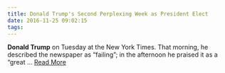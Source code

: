 ```yaml
---
title: Donald Trump's Second Perplexing Week as President Elect
date: 2016-11-25 09:02:15
tags:
---
```

<b>Donald Trump</b> on Tuesday at the New York Times. That morning, he described the newspaper as “failing”; in the afternoon he praised it as a “great&nbsp;...
[Read More](http://www.newyorker.com/news/news-desk/donald-trumps-second-perplexing-week-as-president-elect)